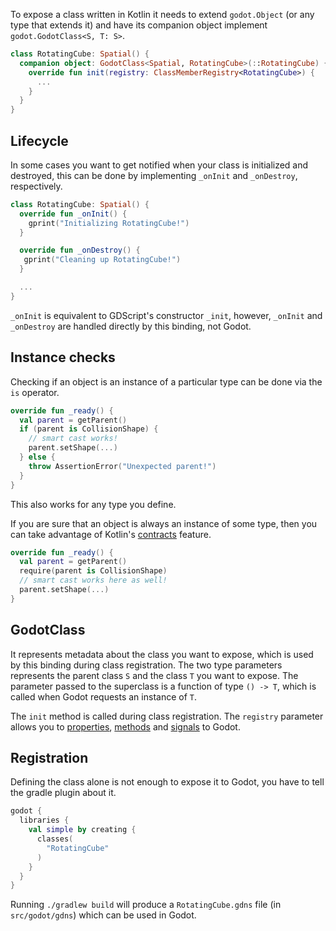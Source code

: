 To expose a class written in Kotlin it needs to extend `godot.Object` (or any type that extends it) and have its companion object implement `godot.GodotClass<S, T: S>`.

```kotlin
class RotatingCube: Spatial() {
  companion object: GodotClass<Spatial, RotatingCube>(::RotatingCube) {
    override fun init(registry: ClassMemberRegistry<RotatingCube>) {
      ...
    }
  }
}
```

## Lifecycle
In some cases you want to get notified when your class is initialized and destroyed, this can be done by implementing `_onInit` and `_onDestroy`, respectively.

```kotlin
class RotatingCube: Spatial() {
  override fun _onInit() {
    gprint("Initializing RotatingCube!")
  }

  override fun _onDestroy() {
   gprint("Cleaning up RotatingCube!")
  }

  ...
}
```

`_onInit` is equivalent to GDScript's constructor `_init`, however, `_onInit` and `_onDestroy` are handled directly by this binding, not Godot.

## Instance checks
Checking if an object is an instance of a particular type can be done via the `is` operator.

```kotlin
override fun _ready() {
  val parent = getParent()
  if (parent is CollisionShape) {
    // smart cast works!
    parent.setShape(...)
  } else {
    throw AssertionError("Unexpected parent!")
  }
}
```

This also works for any type you define. 

If you are sure that an object is always an instance of some type, then you can take advantage of Kotlin's [contracts](https://kotlinlang.org/docs/reference/whatsnew13.html#contracts) feature.

```kotlin
override fun _ready() {
  val parent = getParent()
  require(parent is CollisionShape)
  // smart cast works here as well!
  parent.setShape(...)
}
```

## GodotClass
It represents metadata about the class you want to expose, which is used by this binding during class registration. The two type parameters represents the parent class `S` and the class `T` you want to expose. The parameter passed to the superclass is a function of type `() -> T`, which is called when Godot requests an instance of `T`.

The `init` method is called during class registration. The `registry` parameter allows you to [properties](properties.md), [methods](methods.md) and [signals](signals.md) to Godot.

## Registration
Defining the class alone is not enough to expose it to Godot, you have to tell the gradle plugin about it.

```kotlin
godot {
  libraries {
    val simple by creating {
      classes(
        "RotatingCube"
      )
    } 
  }
}
```

Running `./gradlew build` will produce a `RotatingCube.gdns` file (in `src/godot/gdns`) which can be used in Godot.
